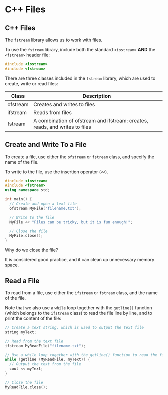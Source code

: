 # C++ Files

## C++ Files

The `fstream` library allows us to work with files.

To use the `fstream` library, include both the standard `<iostream>` **AND** the `<fstream>` header file:

``` c++
#include <iostream>
#include <fstream>
```
There are three classes included in the `fstream` library, which are used to create, write or read files:

Class |	Description
------ | -----
ofstream |	Creates and writes to files
ifstream |	Reads from files
fstream	 | A combination of ofstream and ifstream: creates, reads, and writes to files

## Create and Write To a File

To create a file, use either the `ofstream` or `fstream` class, and specify the name of the file.

To write to the file, use the insertion operator (`<<`).

``` C++
#include <iostream>
#include <fstream>
using namespace std;

int main() {
  // Create and open a text file
  ofstream MyFile("filename.txt");

  // Write to the file
  MyFile << "Files can be tricky, but it is fun enough!";

  // Close the file
  MyFile.close();
}
```

Why do we close the file?

It is considered good practice, and it can clean up unnecessary memory space.

## Read a File

To read from a file, use either the `ifstream` or `fstream` class, and the name of the file.

Note that we also use a `while` loop together with the `getline()` function (which belongs to the `ifstream` class) to read the file line by line, and to print the content of the file:

``` C++
// Create a text string, which is used to output the text file
string myText;

// Read from the text file
ifstream MyReadFile("filename.txt");

// Use a while loop together with the getline() function to read the file line by line
while (getline (MyReadFile, myText)) {
  // Output the text from the file
  cout << myText;
}

// Close the file
MyReadFile.close();
```